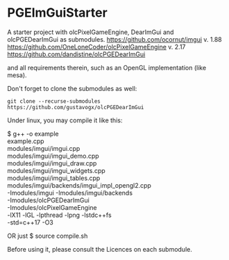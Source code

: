 # PGEImGuiStarter
A starter project with olcPixelGameEngine, DearImGui and olcPGEDearImGui as submodules. 
        https://github.com/ocornut/imgui v. 1.88
        https://github.com/OneLoneCoder/olcPixelGameEngine v. 2.17
        https://github.com/dandistine/olcPGEDearImGui

and all requirements therein, such as an OpenGL implementation (like mesa).

Don't forget to clone the submodules as well:

    git clone --recurse-submodules https://github.com/gustavogx/olcPGEDearImGui 

Under linux, you may compile it like this:

$ g++ -o example \
    example.cpp \
    modules/imgui/imgui.cpp \
    modules/imgui/imgui_demo.cpp \
    modules/imgui/imgui_draw.cpp \
    modules/imgui/imgui_widgets.cpp \
    modules/imgui/imgui_tables.cpp \
    modules/imgui/backends/imgui_impl_opengl2.cpp \
    -Imodules/imgui -Imodules/imgui/backends \
    -Imodules/olcPGEDearImGui \
    -Imodules/olcPixelGameEngine \
    -lX11 -lGL -lpthread -lpng -lstdc++fs \
    -std=c++17 -O3

OR just
$ source compile.sh

Before using it, please consult the Licences on each submodule.
